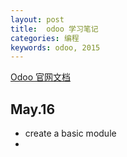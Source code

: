 ```yaml
---
layout: post
title:  odoo 学习笔记
categories: 编程
keywords: odoo, 2015
---
```


[Odoo  官网文档](https://www.odoo.com/documentation/8.0/)

May.16
--------------------------------
- create a basic module 
-  
